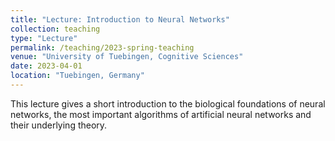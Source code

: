 ```yaml
---
title: "Lecture: Introduction to Neural Networks"
collection: teaching
type: "Lecture"
permalink: /teaching/2023-spring-teaching
venue: "University of Tuebingen, Cognitive Sciences"
date: 2023-04-01
location: "Tuebingen, Germany"
---
```


This lecture gives a short introduction to the biological foundations of neural networks, the most important algorithms of artificial neural networks and their underlying theory.
